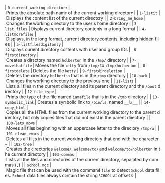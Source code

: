 | `0-current_working_directory` | Prints the absolute path name of the current working directory |
| `1-listit` | Displays the content list of the current directory |
| `2-bring_me_home` | Changes the working directory to the user's home directory |
| `3-list_files` | Displays current directory contents in a long format | 
 | `4-listmorefiles` | Displays, in the long format, current directory contents, including hidden files | 
 | `5-listfilesdigitonly` | Displays current directory contents with user and group IDs | 
 | `6-firstdirectory` | Creates a directory named `holberton` in the `/tmp/` directory | 
 | `7-movethatfile` | Moves the file `betty` from `/tmp/` to `/tmp/holberton` | 
 | `8-firstdelete` | Deletes the file `betty` | 
 | `9-firstdirdeletion` | Deletes the directory `holberton` that is in the `/tmp` directory | 
 | `10-back` | Changes the working directory to the previous one | 
 | `11-lists` | Lists all files in the current directory and its parent directory and the `/boot` directory | 
 | `12-file_type` | Prints the type of the file named `iamafile` that is in the `/tmp` directory | 
 | `13-symbolic_link` | Creates a symbolic link to `/bin/ls`, named `__ls__` | 
 | `14-copy_html` | Copies all the HTML files from the current working directory to the parent directory, but only copies files that did not exist in the parent directory |
| `100-lets_move` | Moves all files beginning with an uppercase letter to the directory `/tmp/u` | 
 | `101-clean_emacs` | Deletes all files in the current working directory that end with the character `~` | 
 | `102-tree` | Creates the directories `welcome/`, `welcome/to/` and `welcome/to/holberton` in the current directory | 
 | `103-commas` | Lists all the files and directories of the current directory, separated by commas (`,`) | 
 | `school.mgc` | Magic file that can be used with the command `file` to detect `School` data files. `School` data files always contain the string `SCHOOL` at offset 0 |
